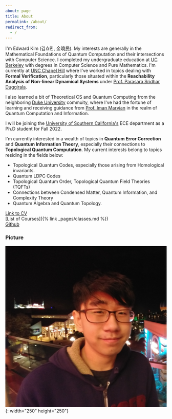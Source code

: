 ```yaml
---
about: page
title: About
permalink: /about/
redirect_from:
  - /
---
```


 I'm Edward Kim (김효민, 金曉民). My interests are generally in the Mathematical Foundations of Quantum Computation and their intersections with Computer Science. I completed my undergraduate education at [UC Berkeley](https://cs.berkeley.edu/) with degrees in Computer Science and Pure Mathematics. I'm currently at [UNC Chapel Hill](https://cs.unc.edu/) where I've worked in topics dealing with **Formal Verification**, particularly those situated within the **Reachability Analysis of Non-linear Dynamical Systems** under [Prof. Parasara Sridhar Duggirala](https://www.cs.unc.edu/~psd/).

 I also learned a bit of Theoretical CS and Quantum Computing from the neighboring [Duke University](https://www.cs.duke.edu/) commuity, where I've had the fortune of learning and receiving guidance from [Prof. Iman Marvian](https://sites.duke.edu/marvian/) in the realm of Quantum Computation and Information.

 I will be joining the [University of Southern California's](https://viterbischool.usc.edu/) ECE department as a Ph.D student for Fall 2022.
 
 I'm currently interested in a wealth of topics in **Quantum Error Correction** and **Quantum Information Theory**, especially their connections to **Topological Quantum Computation**. My current interests belong to topics residing in the fields below:

  - Topological Quantum Codes, especially those arising from Homological invariants.
  - Quantum LDPC Codes
  - Topological Quantum Order, Topological Quantum Field Theories (TQFTs)
  - Connections between Condensed Matter, Quantum Information, and Complexity Theory
  - Quantum Algebra and Quantum Topology.
  

[Link to CV](https://github.com/ekim1919/CV/blob/master/current/EdwardKimCV.pdf)  
[List of Courses]({% link _pages/classes.md %})  
[Github](https://github.com/ekim1919)

### Picture

![Profile Picture](/images/profile.jpg){: width="250" height="250"}
